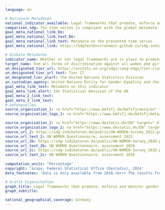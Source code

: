 ```yaml
---
language: en    

# Nationale Metadaten    
national_indicator_available: Legal frameworks that promote, enforce and monitor gender equality    
comparison_sdg: The time series is compliant with the global metadata.    
goal_meta_national_link_De: 
goal_meta_national_link_text_De: 
goal_meta_national_link_text: Metadata on the presented time series
goal_meta_national_link: https://SdgTestEnvironment.github.io/sdg-indicators/public/Meta/5.1.1.pdf    

# Globale Metadaten    
indicator_name: Whether or not legal frameworks are in place to promote, enforce and monitor equality and non‑discrimination on the basis of sex    
target_name: End all forms of discrimination against all women and girls everywhere    
un_designated_tier_url: https://unstats.un.org/sdgs/iaeg-sdgs/tier-classification/    
un_designated_tier_url_text: Tier II    
un_desgnated_tier_alert: the United Nations Statistics Division    
un_custodian_agency: United Nations Entity for Gender Equality and the Empowerment of Women (UN Women)<br>World Bank (WB)<br>Organisation for Economic Co-operation and Development (OECD) Development Centre    
goal_meta_link_text: Metadata on this indicator    
goal_meta_link_alert: the Statistical Devision of the UN    
goal_meta_2_link_text:     
goal_meta_3_link_text:         
# Datenquellen
source_organisation_1: <a href="https://www.bmfsfj.de/bmfsfj/meta/en" target="_blank"> Federal Ministry for Family Affairs, Senior Citizens, Women and Youth </a>
source_organisation_logo_1: <a href="https://www.bmfsfj.de/bmfsfj/meta/en" target="_blank"><img src="https://sdg-indikatoren.de/public/OrgImgEn/bmfsfj.png" alt="Logo bmfsfj" style="height:60px; width:148px"/></a>

source_organisation_2: <a href="https://www.destatis.de/EN" target="_blank"> Federal Statistical Office (Destatis) </a>
source_organisation_logo_2: <a href="https://www.destatis.de/EN" target="_blank"><img src="https://sdg-indikatoren.de/public/OrgImgEn/destatis.png" alt="Logo destatis" style="height:60px; width:148px"/></a>
source_url_2: https://sdg-indikatoren.de/public/UN-WOMEN-Survey_2022.pdf
source_url_text_2: UN WOMEN Questionnaire, assessment 2022
source_url_2b: https://sdg-indikatoren.de/public/UN-WOMEN-Survey_2020.pdf
source_url_text_2b: UN WOMEN Questionnaire, assessment 2020
source_url_2c: https://sdg-indikatoren.de/public/UN-WOMEN-Survey_2018.pdf
source_url_text_2c: UN WOMEN Questionnaire, assessment 2018
    
computation_units: "Percentage"    
copyright: '&copy; Federal Statistical Office (Destatis), 2024'    
data_footnotes: 'Data is only available from 2018.<br>• The results from 2022 onwards are only comparable with previous years to a limited extent. For more information see "3. Data description" in the national metadata.'    

# Grafik Eigenschaften    
graph_title: Legal frameworks that promote, enforce and monitor gender equality
graph_subtitle:     

national_geographical_coverage: Germany    
---
```


<span></span>